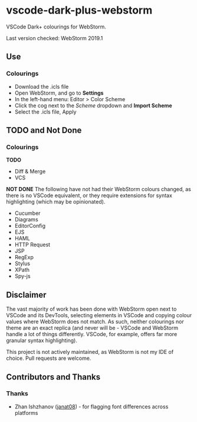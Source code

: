 # vscode-dark-plus-webstorm
VSCode Dark+ colourings for WebStorm.

Last version checked: WebStorm 2019.1

## Use

### Colourings

* Download the .icls file
* Open WebStorm, and go to __Settings__
* In the left-hand menu: Editor > Color Scheme
* Click the cog next to the _Scheme_ dropdown and __Import Scheme__
* Select the .icls file, Apply

## TODO and Not Done
### Colourings
__TODO__
* Diff & Merge
* VCS

__NOT DONE__
The following have not had their WebStorm colours changed, as there is no VSCode equivalent, or they require extensions for syntax highlighting (which may be opinionated).

* Cucumber
* Diagrams
* EditorConfig
* EJS
* HAML
* HTTP Request
* JSP
* RegExp
* Stylus
* XPath
* Spy-js

## Disclaimer
The vast majority of work has been done with WebStorm open next to VSCode and its DevTools, selecting elements in VSCode and copying colour values where WebStorm does not match. As such, neither colourings nor theme are an exact replica (and never will be - VSCode and WebStorm handle a lot of things differently. VSCode, for example, offers far more granular syntax highlighting).

This project is not actively maintained, as WebStorm is not my IDE of choice. Pull requests are welcome.

## Contributors and Thanks
### Thanks
* Zhan Ishzhanov ([janat08](https://github.com/janat08)) - for flagging font differences across platforms